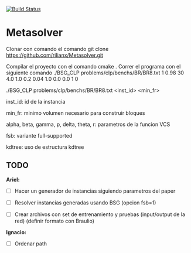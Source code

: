 [![Build Status](https://travis-ci.org/rilianx/Metasolver.svg?branch=mop-bsg)](https://travis-ci.org/rilianx/Metasolver)
# Metasolver


Clonar con comando el comando
git clone https://github.com/rilianx/Metasolver.git

Compilar el proyecto con el comando
cmake .
Correr el programa con el siguiente comando
./BSG_CLP problems/clp/benchs/BR/BR8.txt 1 0.98 30 4.0 1.0 0.2 0.04 1.0 0.0 0.0 1 0


./BSG_CLP problems/clp/benchs/BR/BR8.txt <inst_id> <min_fr> <maxtime> <alpha> <beta> <gamma> <p> <delta> <theta> <r> <fsb> <kdtree>

inst_id: id de la instancia

min_fr: minimo volumen necesario para construir bloques

alpha, beta, gamma, p, delta, theta, r: parametros de la funcion VCS 

fsb: variante full-supported

kdtree: uso de estructura kdtree

TODO
----

**Ariel:**
- [ ] Hacer un generador de instancias siguiendo parametros del paper
- [ ] Resolver instancias generadas usando BSG (opcion fsb=1)
- [ ] Crear archivos con set de entrenamiento y pruebas (input/output de la red) (definir formato con Braulio)


**Ignacio:**
- [ ] Ordenar path


